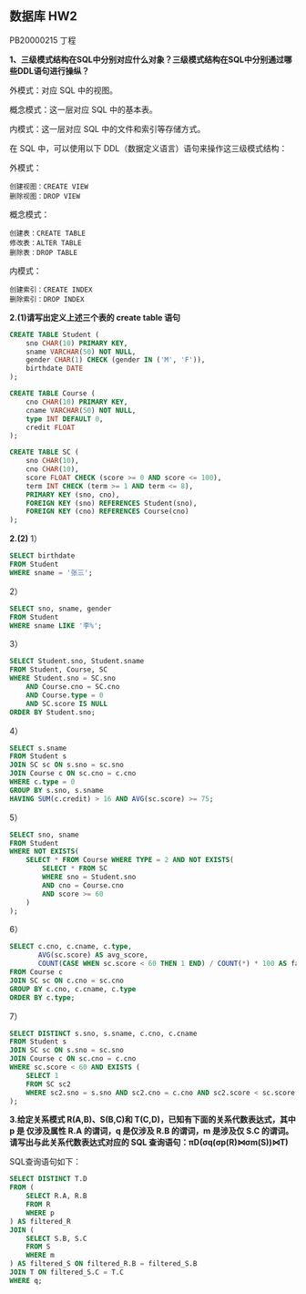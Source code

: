 ## 数据库 HW2

PB20000215 丁程

**1、三级模式结构在SQL中分别对应什么对象？三级模式结构在SQL中分别通过哪些DDL语句进行操纵？**


外模式：对应 SQL 中的视图。

概念模式：这一层对应 SQL 中的基本表。

内模式：这一层对应 SQL 中的文件和索引等存储方式。

在 SQL 中，可以使用以下 DDL（数据定义语言）语句来操作这三级模式结构：

外模式：
```
创建视图：CREATE VIEW
删除视图：DROP VIEW
```
概念模式：
```
创建表：CREATE TABLE
修改表：ALTER TABLE
删除表：DROP TABLE
```
内模式：
```
创建索引：CREATE INDEX
删除索引：DROP INDEX
```
**2.(1)请写出定义上述三个表的 create table 语句**
```sql
CREATE TABLE Student (
    sno CHAR(10) PRIMARY KEY,
    sname VARCHAR(50) NOT NULL,
    gender CHAR(1) CHECK (gender IN ('M', 'F')),
    birthdate DATE
);

CREATE TABLE Course (
    cno CHAR(10) PRIMARY KEY,
    cname VARCHAR(50) NOT NULL,
    type INT DEFAULT 0,
    credit FLOAT
);

CREATE TABLE SC (
    sno CHAR(10),
    cno CHAR(10),
    score FLOAT CHECK (score >= 0 AND score <= 100),
    term INT CHECK (term >= 1 AND term <= 8),
    PRIMARY KEY (sno, cno),
    FOREIGN KEY (sno) REFERENCES Student(sno),
    FOREIGN KEY (cno) REFERENCES Course(cno)
);

```
**2.(2)**
1）
```sql
SELECT birthdate
FROM Student
WHERE sname = '张三';
```
2）
```sql
SELECT sno, sname, gender
FROM Student
WHERE sname LIKE '李%';
```
3）
```sql
SELECT Student.sno, Student.sname
FROM Student, Course, SC
WHERE Student.sno = SC.sno
	AND Course.cno = SC.cno
	AND Course.type = 0
	AND SC.score IS NULL
ORDER BY Student.sno;
```
4）
```sql
SELECT s.sname
FROM Student s
JOIN SC sc ON s.sno = sc.sno
JOIN Course c ON sc.cno = c.cno
WHERE c.type = 0
GROUP BY s.sno, s.sname
HAVING SUM(c.credit) > 16 AND AVG(sc.score) >= 75;
```
5）
```sql
SELECT sno, sname 
FROM Student
WHERE NOT EXISTS(
    SELECT * FROM Course WHERE TYPE = 2 AND NOT EXISTS(
        SELECT * FROM SC 
        WHERE sno = Student.sno 
        AND cno = Course.cno
        AND score >= 60
    )
);
```
6）
```sql
SELECT c.cno, c.cname, c.type,
       AVG(sc.score) AS avg_score,
       COUNT(CASE WHEN sc.score < 60 THEN 1 END) / COUNT(*) * 100 AS fail_rate
FROM Course c
JOIN SC sc ON c.cno = sc.cno
GROUP BY c.cno, c.cname, c.type
ORDER BY c.type;
```
7）
```sql
SELECT DISTINCT s.sno, s.sname, c.cno, c.cname
FROM Student s
JOIN SC sc ON s.sno = sc.sno
JOIN Course c ON sc.cno = c.cno
WHERE sc.score < 60 AND EXISTS (
    SELECT 1
    FROM SC sc2
    WHERE sc2.sno = s.sno AND sc2.cno = c.cno AND sc2.score < sc.score
);
```

**3.给定关系模式 R(A,B)、S(B,C)和 T(C,D)，已知有下面的关系代数表达式，其中 p 是 仅涉及属性 R.A 的谓词，q 是仅涉及 R.B 的谓词，m 是涉及仅 S.C 的谓词。请写出与此关系代数表达式对应的 SQL 查询语句：πD(σq(σp(R)⋈σm(S))⋈T)**

SQL查询语句如下：
```sql
SELECT DISTINCT T.D
FROM (
    SELECT R.A, R.B
    FROM R
    WHERE p
) AS filtered_R
JOIN (
    SELECT S.B, S.C
    FROM S
    WHERE m
) AS filtered_S ON filtered_R.B = filtered_S.B
JOIN T ON filtered_S.C = T.C
WHERE q;
```
